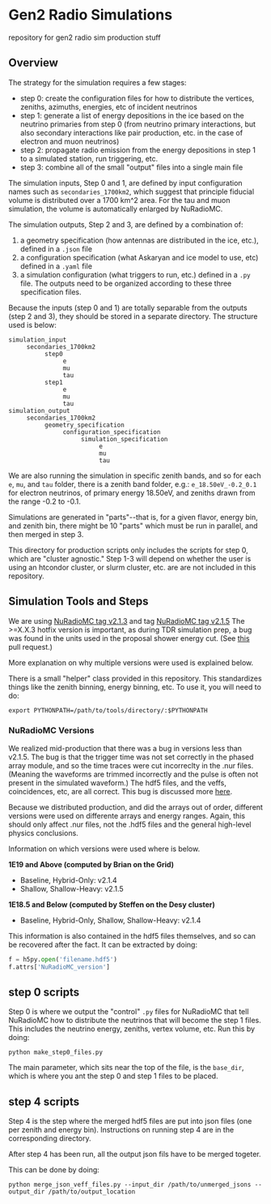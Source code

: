 # Gen2 Radio Simulations
repository for gen2 radio sim production stuff

## Overview

The strategy for the simulation requires a few stages:

- step 0: create the configuration files for how to distribute the vertices, zeniths, azimuths, energies, etc of incident neutrinos
- step 1: generate a list of energy depositions in the ice based on the neutrino primaries from step 0 (from neutrino primary interactions, but also secondary interactions like pair production, etc. in the case of electron and muon neutrinos)
- step 2: propagate radio emission from the energy depositions in step 1 to a simulated station, run triggering, etc.
- step 3: combine all of the small "output" files into a single main file

The simulation inputs, Step 0 and 1, are defined by input configuration names such as `secondaries_1700km2`, which suggest that principle fiducial volume is distributed over a 1700 km^2 area. For the tau and muon simulation, the volume is automatically enlarged by NuRadioMC.

The simulation outputs, Step 2 and 3, are defined by a combination of:
1. a geometry specification (how antennas are distributed in the ice, etc.), defined in a `.json` file
2. a configuration specification (what Askaryan and ice model to use, etc)  defined in a `.yaml` file
3. a simulation configuration (what triggers to run, etc.) defined in a `.py` file.
The outputs need to be organized according to these three specification files.

Because the inputs (step 0 and 1) are totally separable from the outputs (step 2 and 3), they should be stored in a separate directory. The structure used is below:

```
simulation_input
     secondaries_1700km2
          step0
               e
               mu
               tau
          step1
               e
               mu
               tau
simulation_output
     secondaries_1700km2
          geometry_specification
               configuration_specification
                    simulation_specification
                         e
                         mu
                         tau
```

We are also running the simulation in specific zenith bands, and so for each `e`, `mu`, and `tau` folder, there is a zenith band folder, e.g.: `e_18.50eV_-0.2_0.1` for electron neutrinos, of primary energy 18.50eV, and zeniths drawn from the range -0.2 to -0.1.

Simulations are generated in "parts"--that is, for a given flavor, energy bin, and zenith bin, there might be 10 "parts" which must be run in parallel, and then merged in step 3.

This directory for production scripts only includes the scripts for step 0, which are "cluster agnostic." Step 1-3 will depend on whether the user is using an htcondor cluster, or slurm cluster, etc. are are not included in this repository.

## Simulation Tools and Steps

We are using [NuRadioMC tag v2.1.3](https://github.com/nu-radio/NuRadioMC/releases/tag/v2.1.3) and tag [NuRadioMC tag v2.1.5](https://github.com/nu-radio/NuRadioMC/releases/tag/v2.1.5)
The >=X.X.3 hotfix version is important, as during TDR simulation prep, a bug was found in the units used in the proposal shower energy cut.
(See [this](https://github.com/nu-radio/NuRadioMC/pull/363) pull request.)

More explanation on why multiple versions were used is explained below.

There is a small "helper" class provided in this repository. This standardizes things like the zenith binning, energy binning, etc. To use it, you will need to do:

`export PYTHONPATH=/path/to/tools/directory/:$PYTHONPATH`

### NuRadioMC Versions
We realized mid-production that there was a bug in versions less than v2.1.5. 
The bug is that the trigger time was not set correctly in the phased array
module, and so the time traces were cut incorreclty in the .nur files.
(Meaning the waveforms are trimmed incorrectly and 
the pulse is often not present in the simulated waveform.)
The hdf5 files, and the veffs, coincidences, etc, are all correct.
This bug is discussed more [here](https://github.com/nu-radio/NuRadioMC/pull/372).

Because we distributed production, and did the arrays out of order, different
versions were used on differente arrays and energy ranges.
Again, this should only affect .nur files, not the .hdf5 files 
and the general high-level physics conclusions.

Information on which versions were used where is below. 

**1E19 and Above (computed by Brian on the Grid)**
- Baseline, Hybrid-Only:  v2.1.4
- Shallow, Shallow-Heavy: v2.1.5

**1E18.5 and Below (computed by Steffen on the Desy cluster)**
- Baseline, Hybrid-Only, Shallow, Shallow-Heavy:  v2.1.4


This information is also contained in the hdf5 files themselves,
and so can be recovered after the fact.  It can be extracted by doing:
```python
f = h5py.open('filename.hdf5')
f.attrs['NuRadioMC_version']
```


## step 0 scripts
Step 0 is where we output the "control" `.py` files for NuRadioMC that tell NuRadioMC how to distribute the neutrinos that will become the step 1 files. This includes the neutrino energy, zeniths, vertex volume, etc. Run this by doing:

`python make_step0_files.py`

The main parameter, which sits near the top of the file, is the `base_dir`, which is where you ant the step 0 and step 1 files to be placed.

## step 4 scripts
Step 4 is the step where the merged hdf5 files are put into json files
(one per zenith and energy bin).
Instructions on running step 4 are in the corresponding directory.

After step 4 has been run, all the output json fils have to be merged togeter.

This can be done by doing:

`python merge_json_veff_files.py --input_dir /path/to/unmerged_jsons --output_dir /path/to/output_location`

